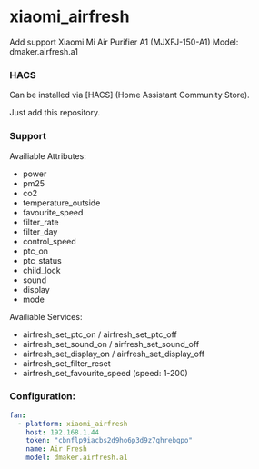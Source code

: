 # xiaomi_airfresh
Add support Xiaomi Mi Air Purifier A1 (MJXFJ-150-A1)
Model: dmaker.airfresh.a1

### HACS

Can be installed via [HACS] (Home Assistant Community Store).

Just add this repository.

### Support

Availiable Attributes:
* power
* pm25
* co2
* temperature_outside
* favourite_speed
* filter_rate
* filter_day
* control_speed
* ptc_on
* ptc_status
* child_lock
* sound
* display
* mode

Availiable Services:
* airfresh_set_ptc_on / airfresh_set_ptc_off
* airfresh_set_sound_on / airfresh_set_sound_off
* airfresh_set_display_on / airfresh_set_display_off
* airfresh_set_filter_reset
* airfresh_set_favourite_speed (speed: 1-200)

### Configuration:

```yaml
fan:
  - platform: xiaomi_airfresh
    host: 192.168.1.44
    token: "cbnflp9iacbs2d9ho6p3d9z7ghrebqpo"
    name: Air Fresh
    model: dmaker.airfresh.a1
```
